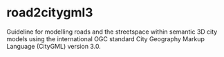 # road2citygml3
Guideline for modelling roads and the streetspace within semantic 3D city models using the international OGC standard City Geography Markup Language (CityGML) version 3.0. 
